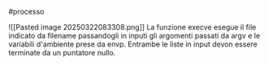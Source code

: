#processo 

![[Pasted image 20250322083308.png]]
La funzione execve esegue il file indicato da filename passandogli in inputi gli argomenti passati da argv e le variabili d'ambiente prese da envp. Entrambe le liste in input devon essere terminate da un puntatore nullo.